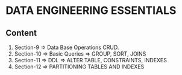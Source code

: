 <h1>DATA ENGINEERING ESSENTIALS</h1>
<h2>Content</h2>
<ol>
    <li>Section-9 => Data Base Operations CRUD.</li>
    <li>Section-10 => Basic Queries => GROUP, SORT, JOINS  </li>
    <li>Section-11 => DDL => ALTER TABLE, CONSTRAINTS, INDEXES </li>
    <li>Section-12 => PARTITIONING TABLES AND INDEXES </li>
</ol>